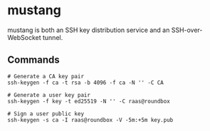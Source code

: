 # mustang

mustang is both an SSH key distribution service and an SSH-over-WebSocket tunnel.

## Commands

```shell
# Generate a CA key pair
ssh-keygen -f ca -t rsa -b 4096 -f ca -N '' -C CA

# Generate a user key pair
ssh-keygen -f key -t ed25519 -N '' -C raas@roundbox

# Sign a user public key
ssh-keygen -s ca -I raas@roundbox -V -5m:+5m key.pub
```